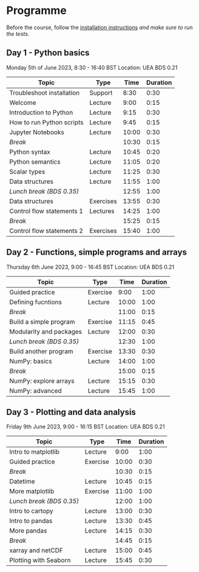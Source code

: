 # Programme

Before the course, follow the [installation instructions](installation.md) *and make sure to run the tests*.

## Day 1 - Python basics
Monday 5th of June 2023, 8:30 - 16:40 BST
Location: UEA BDS 0.21

| Topic                     | Type     | Time  | Duration |
|---------------------------|----------|-------|----------|
| Troubleshoot installation | Support  |  8:30 |  0:30    |
| Welcome                   | Lecture  |  9:00 |  0:15    |
| Introduction to Python    | Lecture  |  9:15 |  0:30    |
| How to run Python scripts | Lecture  |  9:45 |  0:15    |
| Jupyter Notebooks         | Lecture  | 10:00 |  0:30    |
| *Break*                   |          | 10:30 |  0:15    |
| Python syntax             | Lecture  | 10:45 |  0:20    |
| Python semantics          | Lecture  | 11:05 |  0:20    |
| Scalar types              | Lecture  | 11:25 |  0:30    |
| Data structures           | Lecture  | 11:55 |  1:00    |
| *Lunch break (BDS 0.35)*  |          | 12:55 |  1:00    |
| Data structures           | Exercises| 13:55 |  0:30    |
| Control flow statements 1 | Lectures | 14:25 |  1:00    |
| *Break*                   |          | 15:25 |  0:15    |
| Control flow statements 2 | Exercises| 15:40 |  1:00    |

## Day 2 -  Functions, simple programs and arrays
Thursday 6th June 2023, 9:00 - 16:45 BST
Location: UEA BDS 0.21

| Topic                     | Type     | Time  | Duration |
|---------------------------|----------|-------|----------|
| Guided practice           | Exercise |  9:00 |  1:00    |
| Defining fucntions        | Lecture  | 10:00 |  1:00    |
| *Break*                   |          | 11:00 |  0:15    |
| Build a simple program    | Exercise | 11:15 |  0:45    |
| Modularity and packages   | Lecture  | 12:00 |  0:30    |
| *Lunch break (BDS 0.35)*  |          | 12:30 |  1:00    |
| Build another program     | Exercise | 13:30 |  0:30    |
| NumPy: basics             | Lecture  | 14:00 |  1:00    |
| *Break*                   |          | 15:00 |  0:15    |
| NumPy: explore arrays     | Lecture  | 15:15 |  0:30    |
| NumPy: advanced           | Lecture  | 15:45 |  1:00    |

## Day 3 -  Plotting and data analysis
Friday 9th June 2023, 9:00 - 16:15 BST
Location: UEA BDS 0.21

| Topic                     | Type     | Time  | Duration |
|---------------------------|----------|-------|----------|
| Intro to matplotlib       | Lecture  |  9:00 |  1:00    |
| Guided practice           | Exercise | 10:00 |  0:30    |
| *Break*                   |          | 10:30 |  0:15    |
| Datetime                  | Lecture  | 10:45 |  0:15    |
| More matplotlib           | Exercise | 11:00 |  1:00    |
| *Lunch break (BDS 0.35)*  |          | 12:00 |  1:00    |
| Intro to cartopy          | Lecture  | 13:00 |  0:30    |
| Intro to pandas           | Lecture  | 13:30 |  0:45    |
| More pandas               | Lecture  | 14:15 |  0:30    |
| *Break*                   |          | 14:45 |  0:15    |
| xarray and netCDF         | Lecture  | 15:00 |  0:45    |
| Plotting with Seaborn     | Lecture  | 15:45 |  0:30    |
